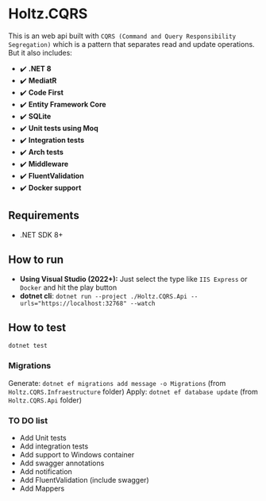 # Holtz.CQRS

This is an web api built with `CQRS (Command and Query Responsibility Segregation)` which is a pattern that separates read and update operations. But it also includes:

- :heavy_check_mark: **.NET 8**
- :heavy_check_mark: **MediatR**
- :heavy_check_mark: **Code First**
- :heavy_check_mark: **Entity Framework Core**
- :heavy_check_mark: **SQLite**
- :heavy_check_mark: **Unit tests using Moq**
- :heavy_check_mark: **Integration tests**
- :heavy_check_mark: **Arch tests**
- :heavy_check_mark: **Middleware**
- :heavy_check_mark: **FluentValidation**
- :heavy_check_mark: **Docker support**

## Requirements

- .NET SDK 8+

## How to run

- **Using Visual Studio (2022+):** Just select the type like `IIS Express` or `Docker` and hit the play button
- **dotnet cli**: `dotnet run --project ./Holtz.CQRS.Api --urls="https://localhost:32768" --watch`

## How to test

```
dotnet test
```

### Migrations

Generate: `dotnet ef migrations add message -o Migrations` (from `Holtz.CQRS.Infraestructure` folder)
Apply: `dotnet ef database update` (from `Holtz.CQRS.Api` folder)

### TO DO list

- Add Unit tests
- Add integration tests
- Add support to Windows container
- Add swagger annotations
- Add notification
- Add FluentValidation (include swagger)
- Add Mappers
